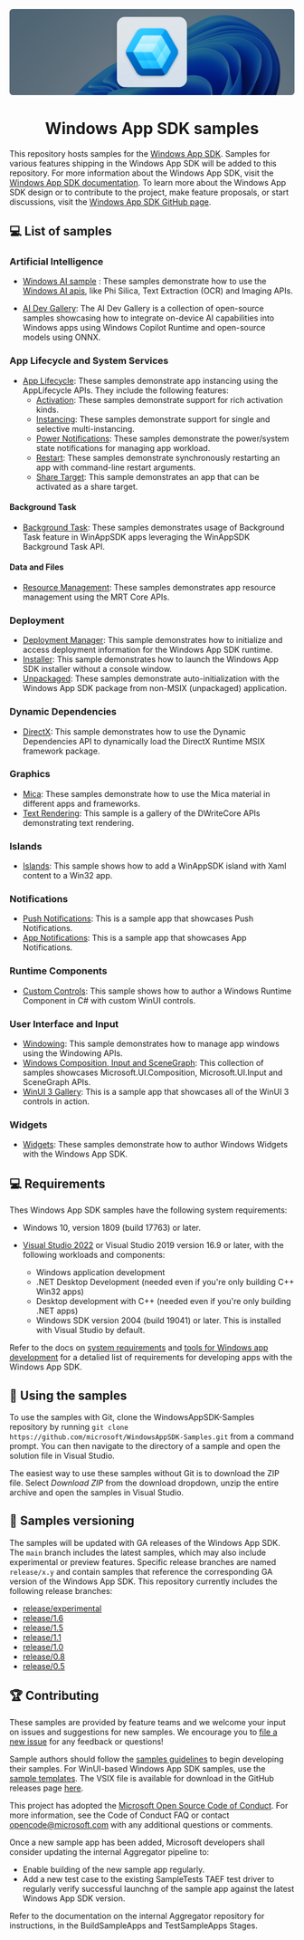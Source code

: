 <p align="center">
  <a href="https://aka.ms/winappsdk">
    <img src="./docs/images/header.png" alt="Windows App SDK Banner" />
  </a>
</p>

<h1 align="center">Windows App SDK samples</h1>


This repository hosts samples for the [Windows App SDK](https://github.com/microsoft/WindowsAppSDK). Samples for various features shipping in the Windows App SDK will be added to this repository. For more information about the Windows App SDK, visit the [Windows App SDK documentation](https://docs.microsoft.com/windows/apps/windows-app-sdk/). To learn more about the Windows App SDK design or to contribute to the project, make feature proposals, or start discussions, visit the [Windows App SDK GitHub page](https://github.com/microsoft/WindowsAppSDK).

## 💻 List of samples

### Artificial Intelligence
- [Windows AI sample](Samples/WindowsAIFoundry/cs-winui/) :  These samples demonstrate how to use the [Windows AI apis](https://learn.microsoft.com/windows/ai/apis/), like Phi Silica, Text Extraction (OCR) and Imaging APIs.
  
- [AI Dev Gallery](https://github.com/microsoft/ai-dev-gallery): The AI Dev Gallery is a collection of open-source samples showcasing how to integrate on-device AI capabilities into Windows apps using Windows Copilot Runtime and open-source models using ONNX.

### App Lifecycle and System Services
- [App Lifecycle](Samples/AppLifecycle): These samples demonstrate app instancing using the AppLifecycle APIs. They include the following features:
    - [Activation](Samples/AppLifecycle/Activation): These samples demonstrate support for rich activation kinds.
    - [Instancing](Samples/AppLifecycle/Instancing): These samples demonstrate support for single and selective multi-instancing.
    - [Power Notifications](Samples/AppLifecycle/StateNotifications): These samples demonstrate the power/system state notifications for managing app workload.
    - [Restart](Samples/AppLifecycle/Restart): These samples demonstrate synchronously restarting an app with command-line restart arguments.
    - [Share Target](Samples\AppLifecycle\ShareTarget\WinUI-CS-ShareTargetSampleApp): This sample demonstrates an app that can be activated as a share target.

#### Background Task
- [Background Task](Samples/BackgroundTask): These samples demonstrates usage of Background Task feature in WinAppSDK apps leveraging the WinAppSDK Background Task API.

#### Data and Files
- [Resource Management](Samples/ResourceManagement): These samples demonstrates app resource management using the MRT Core APIs.

### Deployment
- [Deployment Manager](Samples/DeploymentManager): This sample demonstrates how to initialize and access deployment information for the Windows App SDK runtime.
- [Installer](Samples/Installer): This sample demonstrates how to launch the Windows App SDK installer without a console window.
- [Unpackaged](Samples/Unpackaged): These samples demonstrate auto-initialization with the Windows App SDK package from non-MSIX (unpackaged) application.

### Dynamic Dependencies
- [DirectX](DynamicDependenciesSample/DynamicDependencies): This sample demonstrates how to use the Dynamic Dependencies API to dynamically load the DirectX Runtime MSIX framework package.

### Graphics
- [Mica](Samples/Mica): These samples demonstrate how to use the Mica material in different apps and frameworks.
- [Text Rendering](Samples/TextRendering): This sample is a gallery of the DWriteCore APIs demonstrating text rendering.

### Islands
- [Islands](Samples/Islands): This sample shows how to add a WinAppSDK island with Xaml content to a Win32 app.

### Notifications
- [Push Notifications](Samples/Notifications/Push): This is a sample app that showcases Push Notifications.
- [App Notifications](Samples/Notifications/App): This is a sample app that showcases App Notifications.

### Runtime Components
- [Custom Controls](Samples/CustomControls): This sample shows how to author a Windows Runtime Component in C# with custom WinUI controls.

### User Interface and Input

- [Windowing](Samples/Windowing): This sample demonstrates how to manage app windows using the Windowing APIs.
- [Windows Composition, Input and SceneGraph](Samples/SceneGraph): This collection of samples showcases Microsoft.UI.Composition, Microsoft.UI.Input and SceneGraph APIs.
- [WinUI 3 Gallery](https://github.com/microsoft/WinUI-Gallery): This is a sample app that showcases all of the WinUI 3 controls in action.

### Widgets
- [Widgets](Samples/Widgets): These samples demonstrate how to author Windows Widgets with the Windows App SDK.

## 💻 Requirements

Thes Windows App SDK samples have the following system requirements:

- Windows 10, version 1809 (build 17763) or later.

- [Visual Studio 2022](https://visualstudio.microsoft.com/downloads/) or Visual Studio 2019 version 16.9 or later, with the following workloads and components:

    - Windows application development
    - .NET Desktop Development (needed even if you're only building C++ Win32 apps)
    - Desktop development with C++ (needed even if you're only building .NET apps)
    - Windows SDK version 2004 (build 19041) or later. This is installed with Visual Studio by default.

Refer to the docs on [system requirements](https://docs.microsoft.com/windows/apps/windows-app-sdk/system-requirements) and [tools for Windows app development](https://docs.microsoft.com/windows/apps/windows-app-sdk/set-up-your-development-environment) for a detalied list of requirements for developing apps with the Windows App SDK.

## 🚀 Using the samples

To use the samples with Git, clone the WindowsAppSDK-Samples repository by running `git clone https://github.com/microsoft/WindowsAppSDK-Samples.git` from a command prompt. You can then navigate to the directory of a sample and open the solution file in Visual Studio.

The easiest way to use these samples without Git is to download the ZIP file. Select *Download ZIP* from the download dropdown, unzip the entire archive and open the samples in Visual Studio.

## 📄 Samples versioning

The samples will be updated with GA releases of the Windows App SDK. The `main` branch includes the latest samples, which may also include experimental or preview features. Specific release branches are named `release/x.y` and contain samples that reference the corresponding GA version of the Windows App SDK. This repository currently includes the following release branches:

- [release/experimental](https://github.com/microsoft/WindowsAppSDK-Samples/tree/release/experimental)
- [release/1.6](https://github.com/microsoft/WindowsAppSDK-Samples/tree/release/1.6-stable)
- [release/1.5](https://github.com/microsoft/WindowsAppSDK-Samples/tree/release/1.5-stable)
- [release/1.1](https://github.com/microsoft/WindowsAppSDK-Samples/tree/release/1.1)
- [release/1.0](https://github.com/microsoft/WindowsAppSDK-Samples/tree/release/1.0)
- [release/0.8](https://github.com/microsoft/WindowsAppSDK-Samples/tree/release/0.8)
- [release/0.5](https://github.com/microsoft/WindowsAppSDK-Samples/tree/release/0.5)

## 🏆 Contributing

These samples are provided by feature teams and we welcome your input on issues and suggestions for new samples. We encourage you to [file a new issue](https://github.com/microsoft/WindowsAppSDK-Samples/issues/new) for any feedback or questions!

Sample authors should follow the [samples guidelines](docs/samples-guidelines.md) to begin developing their samples. For WinUI-based Windows App SDK samples, use the [sample templates](Templates/README.md). The VSIX file is available for download in the GitHub releases page [here](https://github.com/microsoft/WindowsAppSDK-Samples/releases).

This project has adopted the [Microsoft Open Source Code of Conduct](https://opensource.microsoft.com/codeofconduct/). For more information, see the Code of Conduct FAQ or contact opencode@microsoft.com with any additional questions or comments.

Once a new sample app has been added, Microsoft developers shall consider updating the internal Aggregator pipeline to:
- Enable building of the new sample app regularly.
- Add a new test case to the existing SampleTests TAEF test driver to regularly verify successful launchng of the sample app against the latest Windows App SDK version.

Refer to the documentation on the internal Aggregator repository for instructions, in the BuildSampleApps and TestSampleApps Stages.
